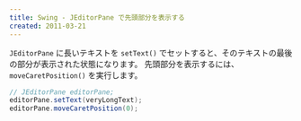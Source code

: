 ```yaml
---
title: Swing - JEditorPane で先頭部分を表示する
created: 2011-03-21
---
```


`JEditorPane` に長いテキストを `setText()` でセットすると、そのテキストの最後の部分が表示された状態になります。
先頭部分を表示するには、`moveCaretPosition()` を実行します。

~~~ java
// JEditorPane editorPane;
editorPane.setText(veryLongText);
editorPane.moveCaretPosition(0);
~~~

